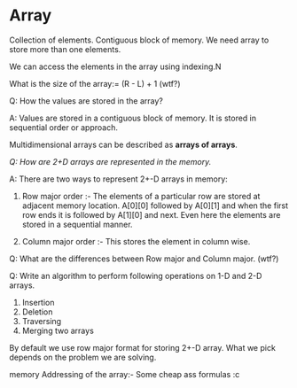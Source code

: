 # Array

Collection of elements. Contiguous block of memory. We need array to store more than one elements.

We can access the elements in the array using indexing.N

What is the size of the array:= (R - L) + 1 (wtf?)

Q: How the values are stored in the array?

A: Values are stored in a contiguous block of memory. It is stored in sequential order or approach.

Multidimensional arrays can be described as **arrays of arrays**.

_Q: How are 2+D arrays are represented in the memory._

A: There are two ways to represent 2+-D arrays in memory:

1. Row major order :- The elements of a particular row are stored at adjacent memory location. A[0][0] followed by A[0][1] and when the first row ends it is followed by A[1][0] and next. Even here the elements are stored in a sequential manner.

2. Column major order :- This stores the element in column wise.

Q: What are the differences between Row major and Column major. (wtf?)

Q: Write an algorithm to perform following operations on 1-D and 2-D arrays.

1. Insertion
2. Deletion
3. Traversing
4. Merging two arrays

By default we use row major format for storing 2+-D array.
What we pick depends on the problem we are solving.

memory Addressing of the array:- Some cheap ass formulas :c
